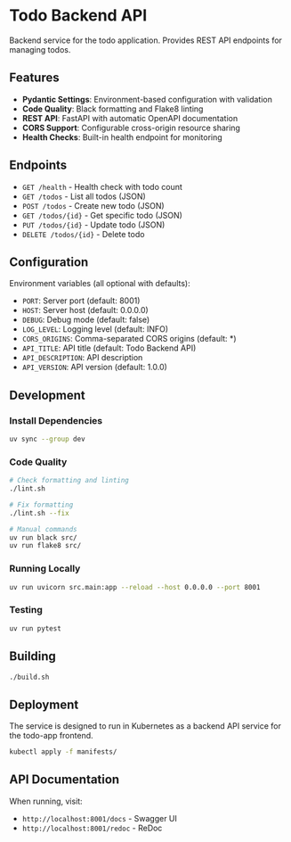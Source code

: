 # Todo Backend API

Backend service for the todo application. Provides REST API endpoints for managing todos.

## Features

- **Pydantic Settings**: Environment-based configuration with validation
- **Code Quality**: Black formatting and Flake8 linting
- **REST API**: FastAPI with automatic OpenAPI documentation
- **CORS Support**: Configurable cross-origin resource sharing
- **Health Checks**: Built-in health endpoint for monitoring

## Endpoints

- `GET /health` - Health check with todo count
- `GET /todos` - List all todos (JSON)
- `POST /todos` - Create new todo (JSON)
- `GET /todos/{id}` - Get specific todo (JSON)
- `PUT /todos/{id}` - Update todo (JSON)  
- `DELETE /todos/{id}` - Delete todo

## Configuration

Environment variables (all optional with defaults):

- `PORT`: Server port (default: 8001)
- `HOST`: Server host (default: 0.0.0.0)
- `DEBUG`: Debug mode (default: false)
- `LOG_LEVEL`: Logging level (default: INFO)
- `CORS_ORIGINS`: Comma-separated CORS origins (default: *)
- `API_TITLE`: API title (default: Todo Backend API)
- `API_DESCRIPTION`: API description
- `API_VERSION`: API version (default: 1.0.0)

## Development

### Install Dependencies
```bash
uv sync --group dev
```

### Code Quality
```bash
# Check formatting and linting
./lint.sh

# Fix formatting
./lint.sh --fix

# Manual commands
uv run black src/
uv run flake8 src/
```

### Running Locally
```bash
uv run uvicorn src.main:app --reload --host 0.0.0.0 --port 8001
```

### Testing
```bash
uv run pytest
```

## Building

```bash
./build.sh
```

## Deployment

The service is designed to run in Kubernetes as a backend API service for the todo-app frontend.

```bash
kubectl apply -f manifests/
```

## API Documentation

When running, visit:
- `http://localhost:8001/docs` - Swagger UI
- `http://localhost:8001/redoc` - ReDoc

